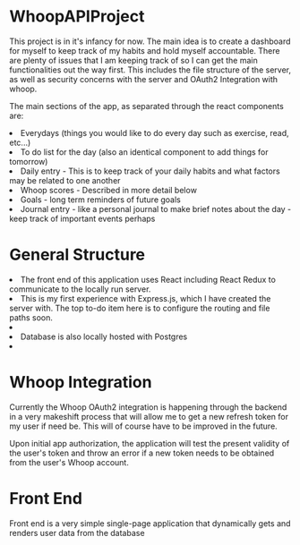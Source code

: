 # WhoopAPIProject

This project is in it's infancy for now. The main idea is to create a dashboard for myself to keep track of my habits and hold myself accountable. There are plenty of issues that I am keeping track of so I can get the main functionalities out the way first. This includes the file structure of the server, as well as security concerns with the server and OAuth2 Integration with whoop.

The main sections of the app, as separated through the react components are:
<li>Everydays (things you would like to do every day such as exercise, read, etc...)</li>
<li>To do list for the day (also an identical component to add things for tomorrow)</li>
<li>Daily entry - This is to keep track of your daily habits and what factors may be related to one another</li>
<li>Whoop scores - Described in more detail below</li>
<li>Goals - long term reminders of future goals</li>
<li>Journal entry - like a personal journal to make brief notes about the day - keep track of important events perhaps</li>

<h1>General Structure</h1>
<li>The front end of this application uses React including React Redux to communicate to the locally run server.</li>

<li>This is my first experience with Express.js, which I have created the server with. The top to-do item here is to configure the routing and file paths soon.<li/>

<li>Database is also locally hosted with Postgres<li/>

<h1>Whoop Integration</h1>
Currently the Whoop OAuth2 integration is happening through the backend in a very makeshift process that will allow me to get a new refresh token for my user if need be. This will of course have to be improved in the future.

Upon initial app authorization, the application will test the present validity of the user's token and throw an error if a new token needs to be obtained from the user's Whoop account.

<h1>Front End</h1>
Front end is a very simple single-page application that dynamically gets and renders user data from the database

